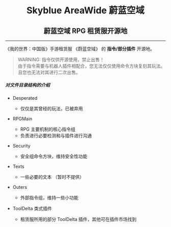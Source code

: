 <h1 align="center"> Skyblue AreaWide 蔚蓝空域 </h1>
<h2 align="center"> 蔚蓝空域 RPG 租赁服开源地 </h2>

---

《我的世界：中国版》手游租赁服 《蔚蓝空域》 的 **指令/部分插件** 开源地。

> WARNING: 指令仅供开源使用，禁止出售！  
> 由于指令需要与机器人插件相配合，您无法仅仅使用命令方块复刻其玩法。  
> 且您也无法对其进行二次出售。  

##### 对文件目录结构的介绍

- Desperated
    - 仅仅是其曾经的玩法，已被弃用

- RPGMain
    - RPG 主要机制的核心指令组
    - 负责进行必要检测和与插件进行沟通

- Security
    - 安全组命令方块，维持安全性功能

- Texts
    - 一些必要的文本 （暂时不提供）

- Outers
    - 外部指令组，维持一些小功能

- ToolDelta 类式插件
    - 租赁服所用的部分 ToolDelta 插件，其他可在插件市场找到